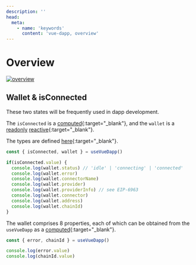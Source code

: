 ```yaml
---
description: ''
head:
  meta:
    - name: 'keywords'
      content: 'vue-dapp, overview'
---
```


# Overview

<a href="/images/overview.png" target="_blank"><img src="/images/overview.png" alt="overview" /></a>


## Wallet & isConnected

These two states will be frequently used in dapp development.

The `isConnected` is a [computed](https://vuejs.org/api/reactivity-core.html#computed){:target="_blank"}, and the `wallet` is a [readonly](https://vuejs.org/api/reactivity-core.html#readonly) [reactive](https://vuejs.org/api/reactivity-core.html#reactive){:target="_blank"}.

The types are defined [here](https://github.com/vu3th/vue-dapp/blob/main/packages/core/src/types/wallet.ts){:target="_blank"}.

```ts
const { isConnected, wallet } = useVueDapp()

if(isConnected.value) {
  console.log(wallet.status) // 'idle' | 'connecting' | 'connected'
  console.log(wallet.error)
  console.log(wallet.connectorName)
  console.log(wallet.provider)
  console.log(wallet.providerInfo) // see EIP-6963
  console.log(wallet.connector)
  console.log(wallet.address)
  console.log(wallet.chainId)
}
```

The wallet comprises 8 properties, each of which can be obtained from the `useVueDapp` as a [computed](https://vuejs.org/api/reactivity-core.html#ref){:target="_blank"}.

```ts
const { error, chainId } = useVueDapp()

console.log(error.value)
console.log(chainId.value)
```







